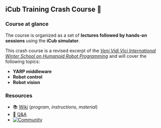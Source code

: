 ## iCub Training Crash Course :robot:

### Course at glance
The course is organized as a set of **lectures followed by hands-on sessions** using the **iCub simulator**.

This crash course is a revised excerpt of the [_Veni Vidi Vici International Winter School on Humanoid Robot Programming_](http://icub.org/winterschool) and will cover the following topics:
- **YARP middleware**
- **Robot control**
- **Robot vision**

### Resources
- 📚 [Wiki](https://github.com/icub-training/icub-training.github.io/wiki) (_program_,  _instructions_, _material_)
- 👋 [Q&A](https://github.com/icub-training/icub-training.github.io/issues)
- [![Community](https://img.shields.io/badge/Join-Robotology_Community-blue?style=plastic&logo=github)](https://github.com/robotology/community)
